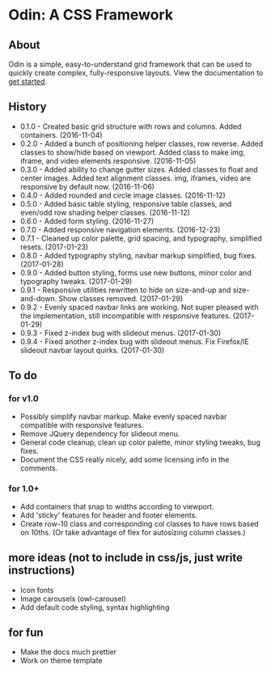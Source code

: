 # Odin: A CSS Framework

## About

Odin is a simple, easy-to-understand grid framework that can be used to quickly create complex, fully-responsive layouts. View the documentation to [get started](http://joncoop.github.io/odin/).

## History

- 0.1.0 - Created basic grid structure with rows and columns. Added containers. (2016-11-04)
- 0.2.0 - Added a bunch of positioning helper classes, row reverse. Added classes to show/hide based on viewport. Added class to make img, iframe, and video elements responsive. (2016-11-05)
- 0.3.0 - Added ability to change gutter sizes. Added classes to float and center images. Added text alignment classes. img, iframes, video are responsive by default now. (2016-11-06)
- 0.4.0 - Added rounded and circle image classes. (2016-11-12)
- 0.5.0 - Added basic table styling, responsive table classes, and even/odd row shading helper classes. (2016-11-12)
- 0.6.0 - Added form styling. (2016-11-27)
- 0.7.0 - Added responsive navigation elements. (2016-12-23)
- 0.7.1 - Cleaned up color palette, grid spacing, and typography, simplified resets. (2017-01-23)
- 0.8.0 - Added typography styling, navbar markup simplified, bug fixes. (2017-01-28)
- 0.9.0 - Added button styling, forms use new buttons, minor color and typography tweaks. (2017-01-29)
- 0.9.1 - Responsive utilities rewritten to hide on size-and-up and size-and-down. Show classes removed. (2017-01-29)
- 0.9.2 - Evenly spaced navbar links are working. Not super pleased with the implementation, still incompatible with responsive features. (2017-01-29)
- 0.9.3 - Fixed z-index bug with slideout menus. (2017-01-30)
- 0.9.4 - Fixed another z-index bug with slideout menus. Fix Firefox/IE slideout navbar layout quirks. (2017-01-30)

## To do

### for v1.0
- Possibly simplify navbar markup. Make evenly spaced navbar compatible with responsive features.
- Remove JQuery dependency for slideout menu.
- General code cleanup, clean up color palette, minor styling tweaks, bug fixes.
- Document the CSS really nicely, add some licensing info in the comments.

### for 1.0+
- Add containers that snap to widths according to viewport.
- Add 'sticky' features for header and footer elements.
- Create row-10 class and corresponding col classes to have rows based on 10ths. (Or take advantage of flex for autosizing column classes.)

## more ideas (not to include in css/js, just write instructions)
- Icon fonts
- Image carousels (owl-carousel)
- Add default code styling, syntax highlighting

## for fun
- Make the docs much prettier
- Work on theme template
